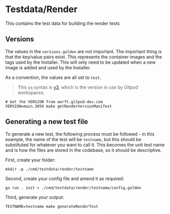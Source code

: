 # Testdata/Render

This contains the test data for building the render tests

## Versions

The values in the `versions.golden` are not important. The important thing is that the key/value pairs exist. This represents the container images and the tags used by the Installer. This will only need to be updated when a new image is added and used by the Installer.

As a convention, the values are all set to `test`.

> This `yq` syntax is [v3](https://mikefarah.gitbook.io/yq/v/v3.x/), which is the version in use by Gitpod workspaces.

```shell
# Get the VERSION from werft.gitpod-dev.com
VERSION=main.3859 make getRenderVersionManifest
```

## Generating a new test file

To generate a new test, the following process must be followed - in this example, the name of the test will be `testname`, but this should be substituted for whatever you want to call it. This becomes the unit test name and is how the files are stored in the codebase, so it should be descriptive.

First, create your folder:

```shell
mkdir -p ./cmd/testdata/render/testname
```

Second, create your config file and amend it as required:

```shell
go run . init > ./cmd/testdata/render/testname/config.golden
```

Third, generate your output:

```shell
TESTNAME=testname make generateRenderTest
```
